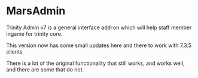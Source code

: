MarsAdmin
============

Trinity Admin v7 is a general interface add-on which will help staff member ingame for trinity core.

This version now has some small updates here and there to work with 7.3.5 clients

There is a lot of the original functionality that still works, and works well, and there are some that do not.
